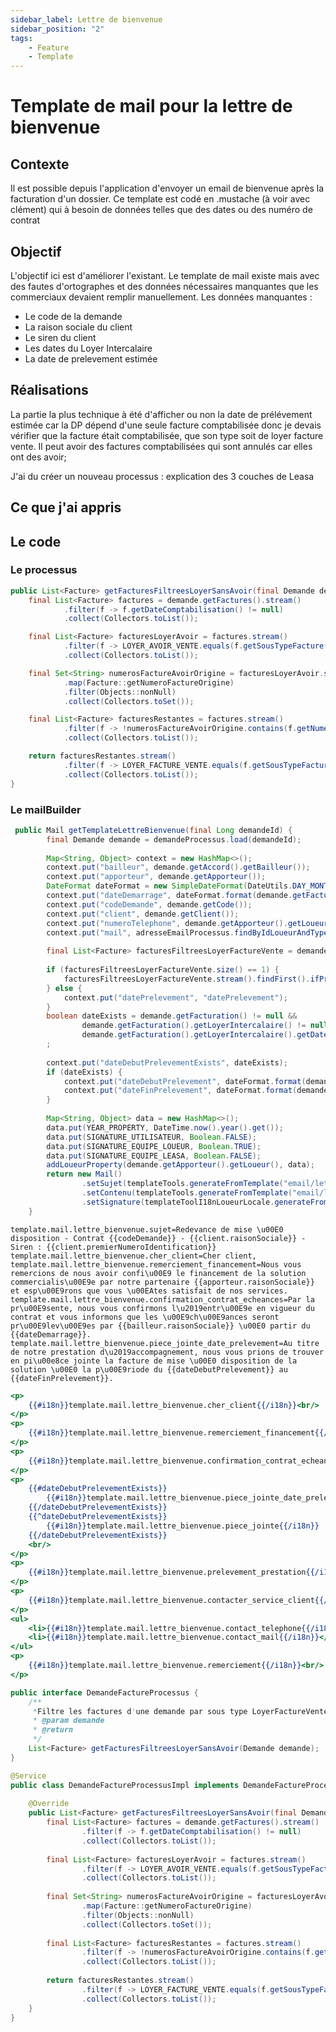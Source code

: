 ```yaml
---
sidebar_label: Lettre de bienvenue
sidebar_position: "2"
tags: 
    - Feature
    - Template
---
```

# Template de mail pour la lettre de bienvenue

## Contexte

Il est possible depuis l'application d'envoyer un email de bienvenue après la facturation d'un dossier.
Ce template est codé en .mustache (à voir avec clément) qui à besoin de données telles que des dates ou des numéro de contrat

## Objectif

L'objectif ici est d'améliorer l'existant. Le template de mail existe mais avec des fautes d'ortographes et des données nécessaires manquantes que les commerciaux devaient remplir manuellement.
Les données manquantes :

- Le code de la demande
- La raison sociale du client
- Le siren du client
- Les dates du Loyer Intercalaire
- La date de prelevement estimée

## Réalisations

La partie la plus technique à été d'afficher ou non la date de prélévement estimée car la DP dépend d'une seule facture comptabilisée donc je devais vérifier que la facture était comptabilisée, que son type soit de loyer facture vente. Il peut avoir des factures comptabilisées qui sont annulés car elles ont des avoir;

J'ai du créer un nouveau processus : explication des 3 couches de Leasa

## Ce que j'ai appris

## Le code

### Le processus

```java title="DemandeFactureProcessusImpl.java"
public List<Facture> getFacturesFiltreesLoyerSansAvoir(final Demande demande) {
    final List<Facture> factures = demande.getFactures().stream()
            .filter(f -> f.getDateComptabilisation() != null)
            .collect(Collectors.toList());

    final List<Facture> facturesLoyerAvoir = factures.stream()
            .filter(f -> LOYER_AVOIR_VENTE.equals(f.getSousTypeFacture().getCode()))
            .collect(Collectors.toList());

    final Set<String> numerosFactureAvoirOrigine = facturesLoyerAvoir.stream()
            .map(Facture::getNumeroFactureOrigine)
            .filter(Objects::nonNull)
            .collect(Collectors.toSet());

    final List<Facture> facturesRestantes = factures.stream()
            .filter(f -> !numerosFactureAvoirOrigine.contains(f.getNumeroFacture()))
            .collect(Collectors.toList());

    return facturesRestantes.stream()
            .filter(f -> LOYER_FACTURE_VENTE.equals(f.getSousTypeFacture().getCode()))
            .collect(Collectors.toList());
}
````

### Le mailBuilder

``` Java title="MailBuilder.java"
 public Mail getTemplateLettreBienvenue(final Long demandeId) {
        final Demande demande = demandeProcessus.load(demandeId);
        
        Map<String, Object> context = new HashMap<>();
        context.put("bailleur", demande.getAccord().getBailleur());
        context.put("apporteur", demande.getApporteur());
        DateFormat dateFormat = new SimpleDateFormat(DateUtils.DAY_MONTH_YEAR_FORMAT);
        context.put("dateDemarrage", dateFormat.format(demande.getFacturation().getDatePremierLoyer()));
        context.put("codeDemande", demande.getCode());
        context.put("client", demande.getClient());
        context.put("numeroTelephone", demande.getApporteur().getLoueur().getTelephone());
        context.put("mail", adresseEmailProcessus.findByIdLoueurAndType(demande.getApporteur().getLoueur().getCode(), EXPEDITEUR_SERVICE_CLIENT.toString()).getEmail());
        
        final List<Facture> facturesFiltreesLoyerFactureVente = demandeFactureProcessus.getFacturesFiltreesLoyerSansAvoir(demande);
        
        if (facturesFiltreesLoyerFactureVente.size() == 1) {
            facturesFiltreesLoyerFactureVente.stream().findFirst().ifPresent(facture -> context.put("datePrelevement", dateFormat.format(facture.getDatePrelevementEstimee())));
        } else {
            context.put("datePrelevement", "datePrelevement");
        }
        boolean dateExists = demande.getFacturation() != null &&
                demande.getFacturation().getLoyerIntercalaire() != null &&
                demande.getFacturation().getLoyerIntercalaire().getDateDebut() != null && demande.getFacturation().getLoyerIntercalaire().getDateFin() != null;
        ;
        
        context.put("dateDebutPrelevementExists", dateExists);
        if (dateExists) {
            context.put("dateDebutPrelevement", dateFormat.format(demande.getFacturation().getLoyerIntercalaire().getDateDebut()));
            context.put("dateFinPrelevement", dateFormat.format(demande.getFacturation().getLoyerIntercalaire().getDateFin()));
        }
        
        Map<String, Object> data = new HashMap<>();
        data.put(YEAR_PROPERTY, DateTime.now().year().get());
        data.put(SIGNATURE_UTILISATEUR, Boolean.FALSE);
        data.put(SIGNATURE_EQUIPE_LOUEUR, Boolean.TRUE);
        data.put(SIGNATURE_EQUIPE_LEASA, Boolean.FALSE);
        addLoueurProperty(demande.getApporteur().getLoueur(), data);
        return new Mail()
                .setSujet(templateTools.generateFromTemplate("email/lettre-bienvenue/objet.mustache", context))
                .setContenu(templateTools.generateFromTemplate("email/lettre-bienvenue/body.mustache", context))
                .setSignature(templateToolI18nLoueurLocale.generateFromTemplate(EMAIL_FOOTER_TEMPLATE, data, demande.getApporteur().getLoueur()));
    }
```


``` properties 
template.mail.lettre_bienvenue.sujet=Redevance de mise \u00E0 disposition - Contrat {{codeDemande}} - {{client.raisonSociale}} - Siren : {{client.premierNumeroIdentification}}
template.mail.lettre_bienvenue.cher_client=Cher client,
template.mail.lettre_bienvenue.remerciement_financement=Nous vous remercions de nous avoir confi\u00E9 le financement de la solution commercialis\u00E9e par notre partenaire {{apporteur.raisonSociale}} et esp\u00E9rons que vous \u00EAtes satisfait de nos services.
template.mail.lettre_bienvenue.confirmation_contrat_echeances=Par la pr\u00E9sente, nous vous confirmons l\u2019entr\u00E9e en vigueur du contrat et vous informons que les \u00E9ch\u00E9ances seront pr\u00E9lev\u00E9es par {{bailleur.raisonSociale}} \u00E0 partir du {{dateDemarrage}}.
template.mail.lettre_bienvenue.piece_jointe_date_prelevement=Au titre de notre prestation d\u2019accompagnement, nous vous prions de trouver en pi\u00e8ce jointe la facture de mise \u00E0 disposition de la solution \u00E0 la p\u00E9riode du {{dateDebutPrelevement}} au {{dateFinPrelevement}}.
```

``` mustache
<p>
    {{#i18n}}template.mail.lettre_bienvenue.cher_client{{/i18n}}<br/>
</p>
<p>
    {{#i18n}}template.mail.lettre_bienvenue.remerciement_financement{{/i18n}}<br/>
</p>
<p>
    {{#i18n}}template.mail.lettre_bienvenue.confirmation_contrat_echeances{{/i18n}}<br/>
</p>
<p>
    {{#dateDebutPrelevementExists}}
        {{#i18n}}template.mail.lettre_bienvenue.piece_jointe_date_prelevement{{/i18n}}
    {{/dateDebutPrelevementExists}}
    {{^dateDebutPrelevementExists}}
        {{#i18n}}template.mail.lettre_bienvenue.piece_jointe{{/i18n}}
    {{/dateDebutPrelevementExists}}
    <br/>
</p>
<p>
    {{#i18n}}template.mail.lettre_bienvenue.prelevement_prestation{{/i18n}}<br/>
</p>
<p>
    {{#i18n}}template.mail.lettre_bienvenue.contacter_service_client{{/i18n}}<br/>
</p>
<ul>
    <li>{{#i18n}}template.mail.lettre_bienvenue.contact_telephone{{/i18n}}</li>
    <li>{{#i18n}}template.mail.lettre_bienvenue.contact_mail{{/i18n}}</li>
</ul>
<p>
    {{#i18n}}template.mail.lettre_bienvenue.remerciement{{/i18n}}<br/>
</p>
```

```Java title="demandefactureprocessus.java"
public interface DemandeFactureProcessus {
    /**
     *Filtre les factures d'une demande par sous type LoyerFactureVente qui sont comptabilisées sans avoir reliée à elles
     * @param demande
     * @return
     */
    List<Facture> getFacturesFiltreesLoyerSansAvoir(Demande demande);
}
``` 

``` Java title="DemandeFactureProcessusImpl.java"
@Service
public class DemandeFactureProcessusImpl implements DemandeFactureProcessus {
    
    @Override
    public List<Facture> getFacturesFiltreesLoyerSansAvoir(final Demande demande) {
        final List<Facture> factures = demande.getFactures().stream()
                .filter(f -> f.getDateComptabilisation() != null)
                .collect(Collectors.toList());
        
        final List<Facture> facturesLoyerAvoir = factures.stream()
                .filter(f -> LOYER_AVOIR_VENTE.equals(f.getSousTypeFacture().getCode()))
                .collect(Collectors.toList());
        
        final Set<String> numerosFactureAvoirOrigine = facturesLoyerAvoir.stream()
                .map(Facture::getNumeroFactureOrigine)
                .filter(Objects::nonNull)
                .collect(Collectors.toSet());
        
        final List<Facture> facturesRestantes = factures.stream()
                .filter(f -> !numerosFactureAvoirOrigine.contains(f.getNumeroFacture()))
                .collect(Collectors.toList());
        
        return facturesRestantes.stream()
                .filter(f -> LOYER_FACTURE_VENTE.equals(f.getSousTypeFacture().getCode()))
                .collect(Collectors.toList());
    }
}
```